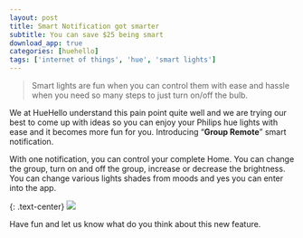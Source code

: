 ```yaml
---
layout: post
title: Smart Notification got smarter
subtitle: You can save $25 being smart
download_app: true
categories: [huehello]
tags: ['internet of things', 'hue', 'smart lights']
---
```



> Smart lights are fun when you can control them with ease and hassle when you
> need so many steps to just turn on/off the bulb.

We at HueHello understand this pain point quite well and we are trying our best
to come up with ideas so you can enjoy your Philips hue lights with ease and it
becomes more fun for you. Introducing “**Group Remote**” smart notification.

With one notification, you can control your complete Home. You can change the
group, turn on and off the group, increase or decrease the brightness. You can
change various lights shades from moods and yes you can enter into the app.

{: .text-center}
![](https://cdn-images-1.medium.com/max/1600/1*SWpDUhQt9C3urMswUIRd3A.png)


Have fun and let us know what do you think about this new feature.


